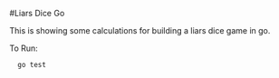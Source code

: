 #Liars Dice Go

This is showing some calculations for building a liars dice game in go.

To Run:

```
  go test
```
